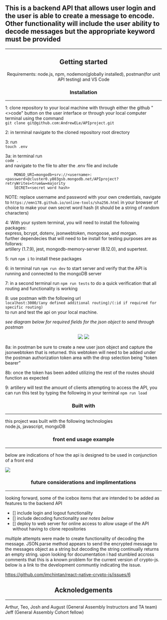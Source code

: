 ## This is a backend API that allows user login and the user is able to create a message to encode. Other functionality will include the user ability to decode messages but the appropriate keyword must be provided 

---

<div align="center"> 

## Getting started


Requirements: node.js, npm, nodemon(globally installed), postman(for unit API testing) and VS Code
</div>

<div align="center">

### Installation

</div>

---

1: clone repository to your local machine with through either the github "<>code" button on the user interface or through your local computer terminal using the command<br> `git clone git@github.com:AndrewELe/APIproject.git` <br>

2: in terminal navigate to the cloned repository root directory

3: run <br> `touch .env` <br>

3a: in terminal run <br> `code .`<br> and navigate to the file to alter the .env file and include

        MONGO_URI=mongodb+srv://<username>:<password>@cluster0.y803gsb.mongodb.net/APIproject?retryWrites=true&w=majority
        SECRET=<secret word hash>

NOTE: replace username and password with your own credentials, navigate to `https://emn178.github.io/online-tools/sha256.html` in your browser of choice to make your own secret word hash (it should be a string of random characters)

4: With your system terminal, you will need to install the following packages: <br> express, bcrypt, dotenv, jsonwebtoken, mongoose, and morgan. <br> further dependecies that will need to be install for testing purposes are as follorws: <br> artillery (1.7.9), jest, mongodb-memory-server (8.12.0), and supertest. <br>

5: run `npm i` to install these packages

6: in terminal run `npm run dev` to start server and verify that the API is running and connected to the mongoDB server

7: in a second terminal run `npm run tests` to do a quick verification that all routing and functionality is working

8: use postman with the following url <br> `localhost:3000/(any defined additional routing)/(:id if required for specific routing)` <br> to run and test the api on your local machine.

*see diagram below for required fields for the json object to send through postman*

<div align="center">

<img src="https://i.ibb.co/NjDgFpq/routing-flow.png"> 

<img src="https://i.ibb.co/P4QtMzh/api-diagram-flow.jpg">

</div>

8a: in postman be sure to create a new user json object and capture the jsonwebtoken that is returned. this webtoken will need to be added under the postman authorization token area with the drop selection being "token bearer"

8b: once the token has been added utilizing the rest of the routes should function as expected 

9: artillery will test the amount of clients attempting to access the API, you can run this test by typing the following in your terminal `npm run load`

<div align="center">

### Built with

</div>

---

this project was built with the following technologies <br>
node.js, javascript, mongoDB <br>

<div align="center">

### front end usage example

</div>

---

below are indications of how the api is designed to be used in conjunction of a front end<br>

<img src="https://i.ibb.co/Dg2Lg3Z/excalidraw-final.png">

<div align="center">

### future considerations and implimentations

</div>

---

looking forward, some of the icebox items that are intended to be added as features to the backend API

- [] include login and logout functionality
- [] include decoding functionality *see notes below*
- [] deploy to web server for online access to allow usage of the API without having to clone repositories

multiple attempts were made to create functionality of decoding the message. JSON.parse method appears to send the encrypted message to the messages object as a string but decoding the string continually returns an empty string. upon looking for documentation i had stumbled accross comments that this is a known problem for the current version of crypto-js. below is a link to the development communtiy indicating the issue.

https://github.com/imchintan/react-native-crypto-js/issues/6

<div align="center">

## Acknoledgements

</div>

---

Arthur, Teo, Josh and August (General Assembly Instructors and TA team)
Jeff (General Assembly Cohort fellow)

